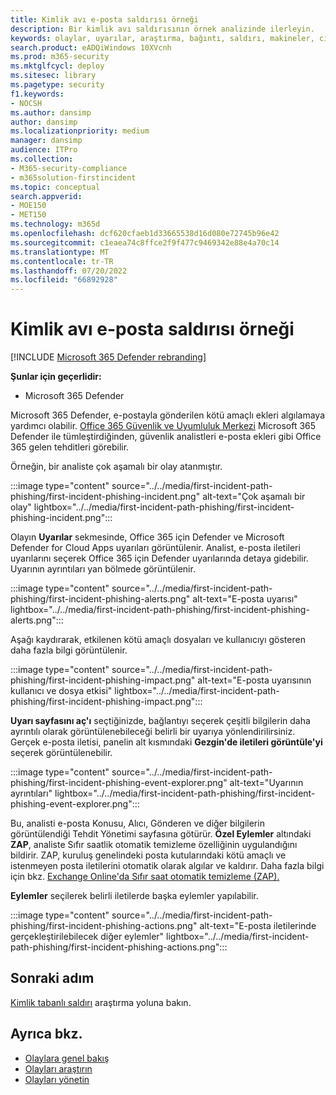 ```yaml
---
title: Kimlik avı e-posta saldırısı örneği
description: Bir kimlik avı saldırısının örnek analizinde ilerleyin.
keywords: olaylar, uyarılar, araştırma, bağıntı, saldırı, makineler, cihazlar, kullanıcılar, kimlik, kimlik, posta kutusu, e-posta, 365, Microsoft, m365
search.product: eADQiWindows 10XVcnh
ms.prod: m365-security
ms.mktglfcycl: deploy
ms.sitesec: library
ms.pagetype: security
f1.keywords:
- NOCSH
ms.author: dansimp
author: dansimp
ms.localizationpriority: medium
manager: dansimp
audience: ITPro
ms.collection:
- M365-security-compliance
- m365solution-firstincident
ms.topic: conceptual
search.appverid:
- MOE150
- MET150
ms.technology: m365d
ms.openlocfilehash: dcf620cfaeb1d33665538d16d080e72745b96e42
ms.sourcegitcommit: c1eaea74c8ffce2f9f477c9469342e88e4a70c14
ms.translationtype: MT
ms.contentlocale: tr-TR
ms.lasthandoff: 07/20/2022
ms.locfileid: "66892928"
---
```

# <a name="example-of-a-phishing-email-attack"></a>Kimlik avı e-posta saldırısı örneği

[!INCLUDE [Microsoft 365 Defender rebranding](../includes/microsoft-defender.md)]

**Şunlar için geçerlidir:**
- Microsoft 365 Defender

Microsoft 365 Defender, e-postayla gönderilen kötü amaçlı ekleri algılamaya yardımcı olabilir. [Office 365 Güvenlik ve Uyumluluk Merkezi](https://protection.office.com/) Microsoft 365 Defender ile tümleştirdiğinden, güvenlik analistleri e-posta ekleri gibi Office 365 gelen tehditleri görebilir.

Örneğin, bir analiste çok aşamalı bir olay atanmıştır.
 
:::image type="content" source="../../media/first-incident-path-phishing/first-incident-phishing-incident.png" alt-text="Çok aşamalı bir olay" lightbox="../../media/first-incident-path-phishing/first-incident-phishing-incident.png":::

Olayın **Uyarılar** sekmesinde, Office 365 için Defender ve Microsoft Defender for Cloud Apps uyarıları görüntülenir. Analist, e-posta iletileri uyarılarını seçerek Office 365 için Defender uyarılarında detaya gidebilir. Uyarının ayrıntıları yan bölmede görüntülenir.

:::image type="content" source="../../media/first-incident-path-phishing/first-incident-phishing-alerts.png" alt-text="E-posta uyarısı" lightbox="../../media/first-incident-path-phishing/first-incident-phishing-alerts.png":::
 
Aşağı kaydırarak, etkilenen kötü amaçlı dosyaları ve kullanıcıyı gösteren daha fazla bilgi görüntülenir.

:::image type="content" source="../../media/first-incident-path-phishing/first-incident-phishing-impact.png" alt-text="E-posta uyarısının kullanıcı ve dosya etkisi" lightbox="../../media/first-incident-path-phishing/first-incident-phishing-impact.png":::
  
**Uyarı sayfasını aç'ı** seçtiğinizde, bağlantıyı seçerek çeşitli bilgilerin daha ayrıntılı olarak görüntülenebileceği belirli bir uyarıya yönlendirilirsiniz. Gerçek e-posta iletisi, panelin alt kısmındaki **Gezgin'de iletileri görüntüle'yi** seçerek görüntülenebilir.
 
:::image type="content" source="../../media/first-incident-path-phishing/first-incident-phishing-event-explorer.png" alt-text="Uyarının ayrıntıları" lightbox="../../media/first-incident-path-phishing/first-incident-phishing-event-explorer.png"::: 

Bu, analisti e-posta Konusu, Alıcı, Gönderen ve diğer bilgilerin görüntülendiği Tehdit Yönetimi sayfasına götürür. **Özel Eylemler** altındaki **ZAP**, analiste Sıfır saatlik otomatik temizleme özelliğinin uygulandığını bildirir. ZAP, kuruluş genelindeki posta kutularındaki kötü amaçlı ve istenmeyen posta iletilerini otomatik olarak algılar ve kaldırır. Daha fazla bilgi için bkz. [Exchange Online'da Sıfır saat otomatik temizleme (ZAP).](../office-365-security/zero-hour-auto-purge.md)

**Eylemler** seçilerek belirli iletilerde başka eylemler yapılabilir. 
 
:::image type="content" source="../../media/first-incident-path-phishing/first-incident-phishing-actions.png" alt-text="E-posta iletilerinde gerçekleştirilebilecek diğer eylemler" lightbox="../../media/first-incident-path-phishing/first-incident-phishing-actions.png"::: 

## <a name="next-step"></a>Sonraki adım

[Kimlik tabanlı saldırı](first-incident-path-identity.md) araştırma yoluna bakın.

## <a name="see-also"></a>Ayrıca bkz.

- [Olaylara genel bakış](incidents-overview.md)
- [Olayları araştırın](investigate-incidents.md)
- [Olayları yönetin](manage-incidents.md)
